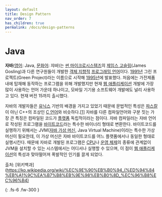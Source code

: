 ```yaml
---
layout: default
title: Design Pattern
nav_order: 7
has_children: true
permalink: /docs/design-patterns
---
```


# Java

**자바**([영어](https://ko.wikipedia.org/wiki/영어): Java, [문화어](https://ko.wikipedia.org/wiki/문화어): 쟈바)는 [썬 마이크로시스템즈](https://ko.wikipedia.org/wiki/썬_마이크로시스템즈)의 [제임스 고슬링](https://ko.wikipedia.org/wiki/제임스_고슬링)(James Gosling)과 다른 연구원들이 개발한 [객체 지향적](https://ko.wikipedia.org/wiki/객체_지향_프로그래밍) [프로그래밍 언어](https://ko.wikipedia.org/wiki/프로그래밍_언어)이다. [1991년](https://ko.wikipedia.org/wiki/1991년) 그린 프로젝트(Green Project)라는 이름으로 시작해 [1995년](https://ko.wikipedia.org/wiki/1995년)에 발표했다. 처음에는 가전제품 내에 탑재해 동작하는 프로그램을 위해 개발했지만 현재 [웹 애플리케이션](https://ko.wikipedia.org/wiki/웹_애플리케이션) 개발에 가장 많이 사용하는 언어 가운데 하나이고, 모바일 기기용 소프트웨어 개발에도 널리 사용하고 있다. 현재 버전 15까지 출시했다.

자바의 개발자들은 [유닉스](https://ko.wikipedia.org/wiki/유닉스) 기반의 배경을 가지고 있었기 때문에 문법적인 특성은 [파스칼](https://ko.wikipedia.org/wiki/파스칼_(프로그래밍_언어))이 아닌 C++의 조상인 [C 언어](https://ko.wikipedia.org/wiki/C_(프로그래밍_언어))와 비슷하다.[[1\]](https://ko.wikipedia.org/wiki/자바_(프로그래밍_언어)#cite_note-1) 자바를 다른 컴파일언어와 구분 짓는 가장 큰 특징은 컴파일된 코드가 [플랫폼](https://ko.wikipedia.org/wiki/컴퓨팅_플랫폼) 독립적이라는 점이다. 자바 컴파일러는 자바 언어로 작성된 프로그램을 [바이트코드](https://ko.wikipedia.org/wiki/바이트코드)라는 특수한 바이너리 형태로 변환한다. 바이트코드를 실행하기 위해서는 JVM([자바 가상 머신](https://ko.wikipedia.org/wiki/자바_가상_머신), Java Virtual Machine)이라는 특수한 가상 머신이 필요한데, 이 가상 머신은 자바 바이트코드를 어느 플랫폼에서나 동일한 형태로 실행시킨다. 때문에 자바로 개발된 프로그램은 [CPU](https://ko.wikipedia.org/wiki/중앙_처리_장치)나 [운영 체제](https://ko.wikipedia.org/wiki/운영_체제)의 종류에 관계없이 JVM을 설치할 수 있는 시스템에서는 어디서나 실행할 수 있으며, 이 점이 [웹 애플리케이션](https://ko.wikipedia.org/wiki/웹_애플리케이션)의 특성과 맞아떨어져 폭발적인 인기를 끌게 되었다.

출처: [위키백과](https://ko.wikipedia.org/wiki/%EC%9E%90%EB%B0%94_(%ED%94%84%EB%A1%9C%EA%B7%B8%EB%9E%98%EB%B0%8D_%EC%96%B8%EC%96%B4)

{: .fs-6 .fw-300 }